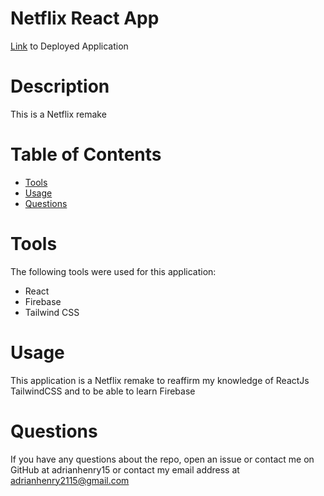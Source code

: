 # Netflix React App

[Link](https://netflix-react-ekqvv8wto-adrianhenry15.vercel.app/) to Deployed Application

# Description
This is a Netflix remake

 # Table of Contents
* [Tools](#tools)
* [Usage](#usage)
* [Questions](#questions)

# Tools
The following tools were used for this application:

- React
- Firebase
- Tailwind CSS

# Usage

This application is a Netflix remake to reaffirm my knowledge of ReactJs TailwindCSS and to be able to learn Firebase


# Questions

If you have any questions about the repo, open an issue or contact me on GitHub at adrianhenry15 or contact my email
address at adrianhenry2115@gmail.com
